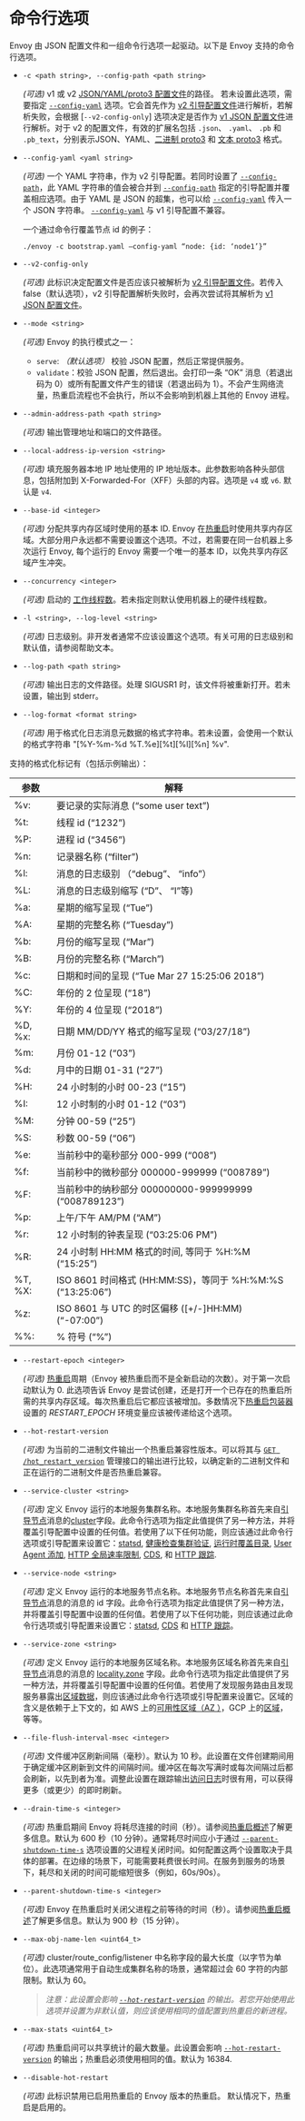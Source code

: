 # 命令行选项

Envoy 由 JSON 配置文件和一组命令行选项一起驱动。以下是 Envoy 支持的命令行选项。

- `-c <path string>, --config-path <path string>`

  *(可选)* v1 或 v2 [JSON/YAML/proto3 配置文件](../configuration/configuration.md#config)的路径。 若未设置此选项，需要指定 [`--config-yaml`](#cmdoption-config-yaml) 选项。它会首先作为 [v2 引导配置文件](../configuration/overview/v2_overview.md#config-overview-v2-bootstrap)进行解析，若解析失败，会根据 [`--v2-config-only`] 选项决定是否作为 [v1 JSON 配置文件](../configuration/overview/v1_overview.md#config-overview-v1)进行解析。对于 v2 的配置文件，有效的扩展名包括 `.json`、 `.yaml`、 `.pb` 和 `.pb_text`，分别表示JSON、YAML、[二进制 proto3](https://developers.google.com/protocol-buffers/docs/encoding) 和 [文本 proto3](https://developers.google.com/protocol-buffers/docs/reference/cpp/google.protobuf.text_format) 格式。

- `--config-yaml <yaml string>`

  *(可选)* 一个 YAML 字符串，作为 v2 引导配置。若同时设置了 [`--config-path`](#cmdoption-c)，此 YAML 字符串的值会被合并到 [`--config-path`](#cmdoption-c) 指定的引导配置并覆盖相应选项。由于 YAML 是 JSON 的超集，也可以给 [`--config-yaml`](#cmdoption-config-yaml) 传入一个 JSON 字符串。 [`--config-yaml`](#cmdoption-config-yaml) 与 v1 引导配置不兼容。

  一个通过命令行覆盖节点 id 的例子：

   `./envoy -c bootstrap.yaml –config-yaml “node: {id: ‘node1’}”`

- `--v2-config-only`

  *(可选)* 此标识决定配置文件是否应该只被解析为 [v2 引导配置文件](../configuration/overview/v2_overview.md#config-overview-v2-bootstrap)。若传入 false（默认选项），v2 引导配置解析失败时，会再次尝试将其解析为 [v1 JSON 配置文件](../configuration/overview/v1_overview.md#config-overview-v1)。

- `--mode <string>`

  *(可选)* Envoy 的执行模式之一：

  * `serve`: *（默认选项）* 校验 JSON 配置，然后正常提供服务。
  * `validate`：校验 JSON 配置，然后退出。会打印一条 “OK” 消息（若退出码为 0）或所有配置文件产生的错误（若退出码为 1）。不会产生网络流量，热重启流程也不会执行，所以不会影响到机器上其他的 Envoy 进程。

- `--admin-address-path <path string>`

  *(可选)* 输出管理地址和端口的文件路径。

- `--local-address-ip-version <string>`

  *(可选)* 填充服务器本地 IP 地址使用的 IP 地址版本。此参数影响各种头部信息，包括附加到 X-Forwarded-For（XFF）头部的内容。选项是 `v4` 或 `v6`. 默认是 `v4`.

- `--base-id <integer>`

  *(可选)* 分配共享内存区域时使用的基本 ID. Envoy 在[热重启](../intro/arch_overview/hot_restart.md#arch-overview-hot-restart)时使用共享内存区域。大部分用户永远都不需要设置这个选项。不过，若需要在同一台机器上多次运行 Envoy, 每个运行的 Envoy 需要一个唯一的基本 ID，以免共享内存区域产生冲突。

- `--concurrency <integer>`

  *(可选)* 启动的 [工作线程数](../intro/arch_overview/threading_model.md#arch-overview-threading)。若未指定则默认使用机器上的硬件线程数。

- `-l <string>, --log-level <string>`

  *(可选)* 日志级别。非开发者通常不应该设置这个选项。有关可用的日志级别和默认值，请参阅帮助文本。

- `--log-path <path string>`

  *(可选)* 输出日志的文件路径。处理 SIGUSR1 时，该文件将被重新打开。若未设置，输出到 stderr。

- `--log-format <format string>`

  *(可选)* 用于格式化日志消息元数据的格式字符串。若未设置，会使用一个默认的格式字符串 "[%Y-%m-%d %T.%e][%t][%l][%n] %v".

支持的格式化标记有（包括示例输出）：

| 参数  | 解释 |
|---- | ---- |
| %v: | 要记录的实际消息 (“some user text”) |
|%t: | 线程 id (“1232”)|
|%P: | 进程 id (“3456”)|
|%n: | 记录器名称 (“filter”)|
|%l: | 消息的日志级别 （“debug”、 “info”） |
|%L: | 消息的日志级别缩写 (“D”、 “I”等) |
|%a: | 星期的缩写呈现 (“Tue”)|
|%A: | 星期的完整名称 (“Tuesday”)|
|%b: | 月份的缩写呈现 (“Mar”)|
|%B: | 月份的完整名称 (“March”)|
|%c: | 日期和时间的呈现 (“Tue Mar 27 15:25:06 2018”)|
|%C: | 年份的 2 位呈现 (“18”)|
|%Y: | 年份的 4 位呈现 (“2018”)|
|%D, %x: | 日期 MM/DD/YY 格式的缩写呈现 (“03/27/18”)|
|%m: | 月份 01-12 (“03”)|
|%d: | 月中的日期 01-31 (“27”)|
|%H: | 24 小时制的小时 00-23 (“15”)|
|%I: | 12 小时制的小时 01-12 (“03”)|
|%M: | 分钟 00-59 (“25”)|
|%S: | 秒数 00-59 (“06”)|
|%e: | 当前秒中的毫秒部分 000-999 (“008”)|
|%f: | 当前秒中的微秒部分 000000-999999 (“008789”)|
|%F: | 当前秒中的纳秒部分 000000000-999999999 (“008789123”)|
|%p: | 上午/下午 AM/PM (“AM”)|
|%r: | 12 小时制的钟表呈现 (“03:25:06 PM”)|
|%R: | 24 小时制 HH:MM 格式的时间, 等同于 %H:%M (“15:25”)|
|%T, %X: | ISO 8601 时间格式 (HH:MM:SS)，等同于 %H:%M:%S (“13:25:06”) |
|%z: | ISO 8601 与 UTC 的时区偏移 ([+/-]HH:MM) (“-07:00”)|
|%%: | % 符号 (“%”)|

- `--restart-epoch <integer>`

  *(可选)* [热重启](../intro/arch_overview/hot_restart.md#arch-overview-hot-restart)周期（Envoy 被热重启而不是全新启动的次数）。对于第一次启动默认为 0. 此选项告诉 Envoy 是尝试创建，还是打开一个已存在的热重启所需的共享内存区域。每次热重启后它都应该被增加。多数情况下[热重启包装器](hot_restarter.md#operations-hot-restarter)设置的 *RESTART_EPOCH* 环境变量应该被传递给这个选项。

- `--hot-restart-version`

  *(可选)* 为当前的二进制文件输出一个热重启兼容性版本。可以将其与 [`GET /hot_restart_version`](admin.md#get--hot_restart_version) 管理接口的输出进行比较，以确定新的二进制文件和正在运行的二进制文件是否热重启兼容。

- `--service-cluster <string>`

  *(可选)* 定义 Envoy 运行的本地服务集群名称。本地服务集群名称首先来自[引导节点](https://www.envoyproxy.io/docs/envoy/latest/api-v2/config/bootstrap/v2/bootstrap.proto#envoy-api-field-config-bootstrap-v2-bootstrap-node)消息的[cluster](https://www.envoyproxy.io/docs/envoy/latest/api-v2/api/v2/core/base.proto#envoy-api-field-core-node-cluster)字段。此命令行选项为指定此值提供了另一种方法，并将覆盖引导配置中设置的任何值。若使用了以下任何功能，则应该通过此命令行选项或引导配置来设置它：[statsd](../intro/arch_overview/statistics.md#arch-overview-statistics), [健康检查集群验证](https://www.envoyproxy.io/docs/envoy/latest/api-v1/cluster_manager/cluster_hc#config-cluster-manager-cluster-hc-service-name), [运行时覆盖目录](https://www.envoyproxy.io/docs/envoy/latest/api-v1/runtime#config-runtime-override-subdirectory), [User Agent 添加](https://www.envoyproxy.io/docs/envoy/latest/api-v1/network_filters/http_conn_man#config-http-conn-man-add-user-agent), [HTTP 全局速率限制](../configuration/http_filters/rate_limit_filter.md#config-http-filters-rate-limit), [CDS](../configuration/cluster_manager/cds.md#config-cluster-manager-cds), 和 [HTTP 跟踪](../intro/arch_overview/tracing.md#arch-overview-tracing).

- `--service-node <string>`

  *(可选)* 定义 Envoy 运行的本地服务节点名称。本地服务节点名称首先来自[引导节点](https://www.envoyproxy.io/docs/envoy/latest/api-v2/config/bootstrap/v2/bootstrap.proto#envoy-api-field-config-bootstrap-v2-bootstrap-node)消息的消息的 id 字段。此命令行选项为指定此值提供了另一种方法，并将覆盖引导配置中设置的任何值。若使用了以下任何功能，则应该通过此命令行选项或引导配置来设置它：[statsd](../intro/arch_overview/statistics.md#arch-overview-statistics), [CDS](../configuration/cluster_manager/cds.md#config-cluster-manager-cds) 和 [HTTP 跟踪](../intro/arch_overview/tracing.md#arch-overview-tracing)。

- `--service-zone <string>`

  *(可选)* 定义 Envoy 运行的本地服务区域名称。本地服务区域名称首先来自[引导节点](https://www.envoyproxy.io/docs/envoy/latest/api-v2/config/bootstrap/v2/bootstrap.proto#envoy-api-field-config-bootstrap-v2-bootstrap-node)消息的消息的 [locality.zone](https://www.envoyproxy.io/docs/envoy/latest/api-v2/api/v2/core/base.proto#envoy-api-field-core-locality-zone) 字段。此命令行选项为指定此值提供了另一种方法，并将覆盖引导配置中设置的任何值。若使用了发现服务路由且发现服务暴露出[区域数据](https://www.envoyproxy.io/docs/envoy/latest/api-v1/cluster_manager/sds#config-cluster-manager-sds-api-host-az)，则应该通过此命令行选项或引导配置来设置它。区域的含义是依赖于上下文的，如 AWS 上的[可用性区域（AZ ）](https://docs.aws.amazon.com/AWSEC2/latest/UserGuide/using-regions-availability-zones.html)，GCP 上的[区域](https://cloud.google.com/compute/docs/regions-zones/)，等等。

- `--file-flush-interval-msec <integer>`

  *(可选)* 文件缓冲区刷新间隔（毫秒）。默认为 10 秒。此设置在文件创建期间用于确定缓冲区刷新到文件的间隔时间。缓冲区在每次写满时或每次间隔过后都会刷新，以先到者为准。调整此设置在跟踪输出[访问日志](../intro/arch_overview/access_logging.md#arch-overview-access-logs)时很有用，可以获得更多（或更少）的即时刷新。

- `--drain-time-s <integer>`

  *(可选)* 热重启期间 Envoy 将耗尽连接的时间（秒）。请参阅[热重启概述](../intro/arch_overview/hot_restart.md#arch-overview-hot-restart)了解更多信息。默认为 600 秒（10 分钟）。通常耗尽时间应小于通过 [`--parent-shutdown-time-s`](#cmdoption-parent-shutdown-time-s) 选项设置的父进程关闭时间。如何配置这两个设置取决于具体的部署。在边缘的场景下，可能需要耗费很长时间。在服务到服务的场景下，耗尽和关闭的时间可能缩短很多（例如，60s/90s）。

- `--parent-shutdown-time-s <integer>`

  *(可选)* Envoy 在热重启时关闭父进程之前等待的时间（秒）。请参阅[热重启概述](../intro/arch_overview/hot_restart.md#arch-overview-hot-restart)了解更多信息。默认为 900 秒（15 分钟）。

- `--max-obj-name-len <uint64_t>`

  *(可选)* cluster/route_config/listener 中名称字段的最大长度（以字节为单位）。此选项通常用于自动生成集群名称的场景，通常超过会 60 字符的内部限制。默认为 60。
  > *注意：此设置会影响 [`--hot-restart-version`](#cmdoption-hot-restart-version) 的输出。若您开始使用此选项并设置为非默认值，则应该使用相同的值配置到热重启的新进程。*

- `--max-stats <uint64_t>`

  *(可选)* 热重启间可以共享统计的最大数量。此设置会影响 [`--hot-restart-version`](#cmdoption-hot-restart-version) 的输出；热重启必须使用相同的值。默认为 16384.

- `--disable-hot-restart`

  *(可选)* 此标识禁用已启用热重启的 Envoy 版本的热重启。 默认情况下，热重启是启用的。
